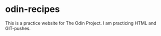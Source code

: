 # odin-recipes
This is a practice website for The Odin Project. I am practicing HTML and GIT-pushes.
